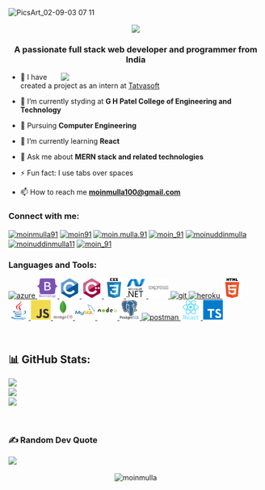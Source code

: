 ![PicsArt_02-09-03 07 11](https://user-images.githubusercontent.com/65023937/153138496-764408f5-bf5a-4421-bf08-5a9fcc73efd5.png)
<p align="center"><img align="center"height=175 object-fit:cover src="https://rishavanand.github.io/static/images/greetings.gif"/></p>
<h3 align="center">A passionate full stack web developer and programmer from India</h3>

<img width=400 align="right" src="https://user-images.githubusercontent.com/65023937/153139803-9c5d5a1d-f0c3-4fa0-a3b1-f48d0268c091.gif"/>

- 🔭 I have created a project as an intern at [Tatvasoft](https://github.com/moinmulla/Tatvasoft-Intern-Project)

- 🏫 I’m currently styding at **G H Patel College of Engineering and Technology**

- 📖 Pursuing **Computer Engineering**

- 🌱 I’m currently learning **React**

- 💬 Ask me about **MERN stack and related technologies**

- ⚡ Fun fact: I use tabs over spaces 

- 📫 How to reach me **moinmulla100@gmail.com**


<h3 align="left">Connect with me:</h3>
<p align="left">
<a href="https://twitter.com/moinmulla91" target="blank"><img align="center" src="https://raw.githubusercontent.com/rahuldkjain/github-profile-readme-generator/master/src/images/icons/Social/twitter.svg" alt="moinmulla91" height="30" width="40" /></a>
<a href="https://linkedin.com/in/moin91" target="blank"><img align="center" src="https://raw.githubusercontent.com/rahuldkjain/github-profile-readme-generator/master/src/images/icons/Social/linked-in-alt.svg" alt="moin91" height="30" width="40" /></a>
<a href="https://fb.com/moin.mulla.91" target="blank"><img align="center" src="https://raw.githubusercontent.com/rahuldkjain/github-profile-readme-generator/master/src/images/icons/Social/facebook.svg" alt="moin.mulla.91" height="30" width="40" /></a>
<a href="https://instagram.com/moin_91" target="blank"><img align="center" src="https://raw.githubusercontent.com/rahuldkjain/github-profile-readme-generator/master/src/images/icons/Social/instagram.svg" alt="moin_91" height="30" width="40" /></a>
<a href="https://www.codechef.com/users/moinuddinmulla" target="blank"><img align="center" src="https://cdn.jsdelivr.net/npm/simple-icons@3.1.0/icons/codechef.svg" alt="moinuddinmulla" height="30" width="40" /></a>
<a href="https://www.hackerrank.com/moinuddinmulla11" target="blank"><img align="center" src="https://raw.githubusercontent.com/rahuldkjain/github-profile-readme-generator/master/src/images/icons/Social/hackerrank.svg" alt="moinuddinmulla11" height="30" width="40" /></a>
<a href="https://codeforces.com/profile/moin_91" target="blank"><img align="center" src="https://raw.githubusercontent.com/rahuldkjain/github-profile-readme-generator/master/src/images/icons/Social/codeforces.svg" alt="moin_91" height="30" width="40" /></a>
</p>

<h3 align="left">Languages and Tools:</h3>
<p align="left"> <a href="https://azure.microsoft.com/en-in/" target="_blank" rel="noreferrer"> <img src="https://www.vectorlogo.zone/logos/microsoft_azure/microsoft_azure-icon.svg" alt="azure" width="40" height="40"/> </a> <a href="https://getbootstrap.com" target="_blank" rel="noreferrer"> <img src="https://raw.githubusercontent.com/devicons/devicon/master/icons/bootstrap/bootstrap-plain-wordmark.svg" alt="bootstrap" width="40" height="40"/> </a> <a href="https://www.cprogramming.com/" target="_blank" rel="noreferrer"> <img src="https://raw.githubusercontent.com/devicons/devicon/master/icons/c/c-original.svg" alt="c" width="40" height="40"/> </a> <a href="https://www.w3schools.com/cpp/" target="_blank" rel="noreferrer"> <img src="https://raw.githubusercontent.com/devicons/devicon/master/icons/cplusplus/cplusplus-original.svg" alt="cplusplus" width="40" height="40"/> </a> <a href="https://www.w3schools.com/css/" target="_blank" rel="noreferrer"> <img src="https://raw.githubusercontent.com/devicons/devicon/master/icons/css3/css3-original-wordmark.svg" alt="css3" width="40" height="40"/> </a> <a href="https://dotnet.microsoft.com/" target="_blank" rel="noreferrer"> <img src="https://raw.githubusercontent.com/devicons/devicon/master/icons/dot-net/dot-net-original-wordmark.svg" alt="dotnet" width="40" height="40"/> </a> <a href="https://expressjs.com" target="_blank" rel="noreferrer"> <img src="https://raw.githubusercontent.com/devicons/devicon/master/icons/express/express-original-wordmark.svg" alt="express" width="40" height="40"/> </a> <a href="https://git-scm.com/" target="_blank" rel="noreferrer"> <img src="https://www.vectorlogo.zone/logos/git-scm/git-scm-icon.svg" alt="git" width="40" height="40"/> </a> <a href="https://heroku.com" target="_blank" rel="noreferrer"> <img src="https://www.vectorlogo.zone/logos/heroku/heroku-icon.svg" alt="heroku" width="40" height="40"/> </a> <a href="https://www.w3.org/html/" target="_blank" rel="noreferrer"> <img src="https://raw.githubusercontent.com/devicons/devicon/master/icons/html5/html5-original-wordmark.svg" alt="html5" width="40" height="40"/> </a> <a href="https://www.java.com" target="_blank" rel="noreferrer"> <img src="https://raw.githubusercontent.com/devicons/devicon/master/icons/java/java-original.svg" alt="java" width="40" height="40"/> </a> <a href="https://developer.mozilla.org/en-US/docs/Web/JavaScript" target="_blank" rel="noreferrer"> <img src="https://raw.githubusercontent.com/devicons/devicon/master/icons/javascript/javascript-original.svg" alt="javascript" width="40" height="40"/> </a> <a href="https://www.mongodb.com/" target="_blank" rel="noreferrer"> <img src="https://raw.githubusercontent.com/devicons/devicon/master/icons/mongodb/mongodb-original-wordmark.svg" alt="mongodb" width="40" height="40"/> </a> <a href="https://www.mysql.com/" target="_blank" rel="noreferrer"> <img src="https://raw.githubusercontent.com/devicons/devicon/master/icons/mysql/mysql-original-wordmark.svg" alt="mysql" width="40" height="40"/> </a> <a href="https://nodejs.org" target="_blank" rel="noreferrer"> <img src="https://raw.githubusercontent.com/devicons/devicon/master/icons/nodejs/nodejs-original-wordmark.svg" alt="nodejs" width="40" height="40"/> </a> <a href="https://www.postgresql.org" target="_blank" rel="noreferrer"> <img src="https://raw.githubusercontent.com/devicons/devicon/master/icons/postgresql/postgresql-original-wordmark.svg" alt="postgresql" width="40" height="40"/> </a> <a href="https://postman.com" target="_blank" rel="noreferrer"> <img src="https://www.vectorlogo.zone/logos/getpostman/getpostman-icon.svg" alt="postman" width="40" height="40"/> </a> <a href="https://reactjs.org/" target="_blank" rel="noreferrer"> <img src="https://raw.githubusercontent.com/devicons/devicon/master/icons/react/react-original-wordmark.svg" alt="react" width="40" height="40"/> </a> <a href="https://www.typescriptlang.org/" target="_blank" rel="noreferrer"> <img src="https://raw.githubusercontent.com/devicons/devicon/master/icons/typescript/typescript-original.svg" alt="typescript" width="40" height="40"/> </a> </p>
<br/>

## 📊 GitHub Stats:
![](https://github-readme-stats.vercel.app/api?username=moinmulla&theme=default&hide_border=false&include_all_commits=false&count_private=false)<br/>
![](https://github-readme-streak-stats.herokuapp.com/?user=moinmulla&theme=default&hide_border=false)<br/>
![](https://github-readme-stats.vercel.app/api/top-langs/?username=moinmulla&theme=default&hide_border=false&include_all_commits=false&count_private=false&layout=compact)

<br/>

### ✍️ Random Dev Quote
![](https://quotes-github-readme.vercel.app/api?type=horizontal&theme=default)

<p align="center"> <img src="https://komarev.com/ghpvc/?username=moinmulla&label=Profile%20views&color=0e75b6&style=flat" alt="moinmulla" /> </p>

